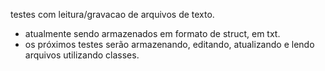 testes com leitura/gravacao de arquivos de texto.

- atualmente sendo armazenados em formato de struct, em txt.
- os próximos testes serão armazenando, editando, atualizando e lendo arquivos utilizando classes.

